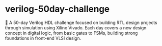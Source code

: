 # verilog-50day-challenge
🚀 A 50-day Verilog HDL challenge focused on building RTL design projects through simulation using Xilinx Vivado. Each day covers a new design concept in digital logic, from basic gates to FSMs, building strong foundations in front-end VLSI design.
